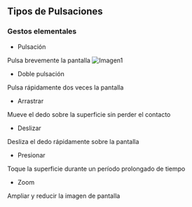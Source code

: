 ## Tipos de Pulsaciones

### Gestos elementales


* Pulsación

Pulsa brevemente la pantalla
![Imagen1](http://static.energysistem.com/images/manuals/39530/535569b2b5b35.jpg)

* Doble pulsación

Pulsa rápidamente dos veces la pantalla


* Arrastrar

Mueve el dedo sobre la superficie sin perder el contacto


* Deslizar

Desliza el dedo rápidamente sobre la pantalla


* Presionar

Toque la superficie durante un período prolongado de tiempo


* Zoom

Ampliar y reducir la imagen de pantalla


